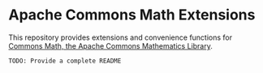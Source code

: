 # Apache Commons Math Extensions

This repository provides extensions and convenience functions for
[Commons Math, the Apache Commons Mathematics
Library](http://commons.apache.org/proper/commons-math/).

`TODO: Provide a complete README`